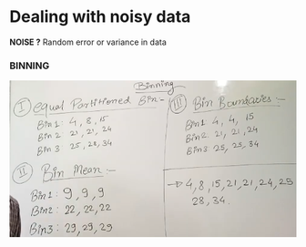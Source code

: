 # Dealing with noisy data

**NOISE ?**
Random error or variance in data

### BINNING
![alt text](image-18.png)